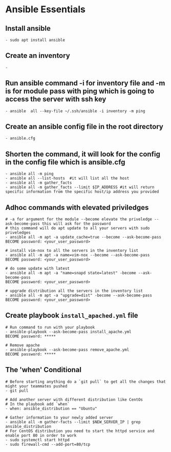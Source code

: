 
# Ansible Essentials

## Install ansible
    - sudo apt install ansible

## Create an inventory
    - 
## Run ansible command -i for inventory file and -m is for module pass with ping which is going to access the server with ssh key
    - ansible  all --key-file ~/.ssh/ansible -i inventory -m ping

## Create an ansible config file in the root directory
    - ansible.cfg

## Shorten the command, it will look for the config in the config file which is ansible.cfg 
    - ansible all -m ping
    - ansible all --list-hosts  #it will list all the host
    - ansible all -m gather_facts 
    - ansible all -m gather_facts --limit $IP_ADDRESS #it will return specific information from the specific host/ip address you provided

## Adhoc commands with elevated priviledges
    # -a for argument for the module --become elevate the priveledge --ask-become-pass this will ask for the password
    # this command will do apt update to all your servers with sudo priveledges
    - ansible all -m apt -a update_cache=true --become --ask-become-pass 
    BECOME password: <your_user_password>

    # install vim-nox to all the servers in the inventory list
    - ansible all -m apt -a name=vim-nox --become --ask-become-pass
    BECOME password: <your_user_password>

    # do some update with latest
    - ansible all -m apt -a "name=snapd state=latest" -become --ask-become-pass
    BECOME password: <your_user_password>

    # upgrade distribution all the servers in the inventory list
    - ansible all -m apt -a "upgrade=dist" -become --ask-become-pass
    BECOME password: <your_user_password>

## Create playbook `install_apached.yml` file
    # Run command to run with your playbook
    - ansible-playbook --ask-become-pass install_apache.yml
    BECOME password: *****

    # Remove apache
    - ansible-playbook --ask-become-pass remove_apache.yml
    BECOME password: *****

## The 'when' Conditional
    # Before starting anything do a `git pull` to get all the changes that might your teammates pushed
    - git pull

    # Add another server with different distribution like CentOs
    # In the playbook add `when`
    - when: ansible_distribution == "Ubuntu"
    
    # Gather information to your newly added server
    - ansible all -m gather-facts --limit $NEW_SERVER_IP | grep ansible_distribution
    # For CentOS distribution you need to start the httpd service and enable port 80 in order to work
    - sudo systemctl start httpd
    - sudo firewall-cmd --add-port=80/tcp